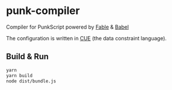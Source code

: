# punk-compiler

Compiler for PunkScript powered by [Fable](https://fable.io/) & [Babel](https://babeljs.io/)

The configuration is written in [CUE](https://cuelang.org/) (the data constraint language).

## Build & Run

```bash
yarn
yarn build
node dist/bundle.js
```
